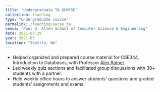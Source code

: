 ```yaml
---
title: "Undergraduate TA @UWCSE"
collection: teaching
type: "Undergraduate course"
permalink: /teaching/uwcse_ta
venue: "Paul G. Allen School of Computer Science & Engineering"
date: 2021-03-29
year: 2021-03
location: "Seattle, WA"
---
```

* Helped organized and prepared course material for CSE344, Introduction to Databases, with Professor [Alex Ratner](https://ajratner.github.io/).
* Led weekly quiz sections and facilitated group discussions with 30+ students with a partner.
* Held weekly office hours to answer students' questions and graded students’ assignments and exams.